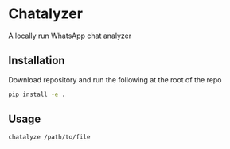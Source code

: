 # Chatalyzer 
A locally run WhatsApp chat analyzer

## Installation
Download repository and run the following at the root of the repo
```bash
pip install -e . 
``` 

## Usage
```bash
chatalyze /path/to/file
``` 


